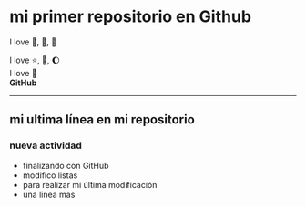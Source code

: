 # mi primer repositorio en Github

I love :icecream:, :pizza:, :dog:

I love :star:, :book:, :moon:  
I love :horse:  
**GitHub**

---

## mi ultima línea en mi repositorio

### nueva actividad

- finalizando con GitHub  
- modifico listas  
- para realizar mi última modificación
- una linea mas